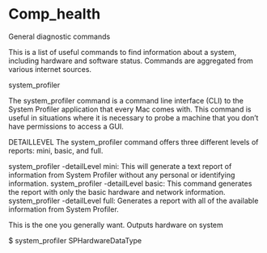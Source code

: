 # Comp_health
General diagnostic commands

This is a list of useful commands to find information about a system, including hardware and software status. Commands are aggregated from various internet sources.

system_profiler

The system_profiler command is a command line interface (CLI) to the System Profiler application that every Mac comes with. This command is useful in situations where it is necessary to probe a machine that you don’t have permissions to access a GUI.

DETAILLEVEL
The system_profiler command offers three different levels of reports: mini, basic, and full.

system_profiler -detailLevel mini: This will generate a text report of information from System Profiler without any personal or identifying information.
system_profiler -detailLevel basic: This command generates the report with only the basic hardware and network information.
system_profiler -detailLevel full: Generates a report with all of the available information from System Profiler.

This is the one you generally want. Outputs hardware on system

$ system_profiler SPHardwareDataType
